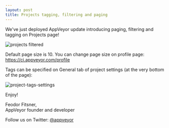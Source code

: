 ```yaml
---
layout: post
title: Projects tagging, filtering and paging
---
```


We've just deployed AppVeyor update introducing paging, filtering and tagging on Projects page!

<img src="/site/images/posts/projects-tagging-filtering/projects-filtered.png" alt="projects filtered">

Default page size is 10. You can change page size on profile page: https://ci.appveyor.com/profile

Tags can be specified on General tab of project settings (at the very bottom of the page):

<img src="/site/images/posts/projects-tagging-filtering/project-tags-settings.png" alt="project-tags-settings">

Enjoy!

Feodor Fitsner,<br>
AppVeyor founder and developer

Follow us on Twitter: [@appveyor](https://twitter.com/appveyor)